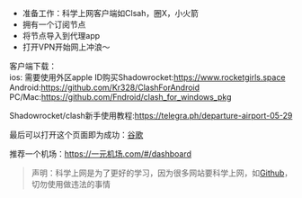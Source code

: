 * 准备工作：科学上网客户端如Clsah，圈X，小火箭
* 拥有一个订阅节点 
* 将节点导入到代理app
* 打开VPN开始网上冲浪～ 

客户端下载：  
ios: 需要使用外区apple ID购买Shadowrocket:<https://www.rocketgirls.space> 
Android:<https://github.com/Kr328/ClashForAndroid>
PC/Mac:<https://github.com/Fndroid/clash_for_windows_pkg>  

Shadowrocket/clash新手使用教程:<https://telegra.ph/departure-airport-05-29>  

最后可以打开这个页面即为成功：[谷歌](https://www.google.com/?hl=zh-CN&sa=X&ved=0ahUKEwjTmpfQ-u31AhVaEXAKHUcyBmcQnZcCCAc)  

推荐一个机场：<https://一元机场.com/#/dashboard>  

> 声明：科学上网是为了更好的学习，因为很多网站要科学上网，如[Github](https://github.com/)，切勿使用做违法的事情
